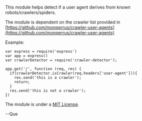 
This module helps detect if a user agent derives from known robots/crawlers/spiders.

The module is dependent on the crawler list provided in [https://github.com/monperrus/crawler-user-agents](https://github.com/monperrus/crawler-user-agents)

Example:

    var express = require('express')
    var app = express()
    var crawlerDetector = require('crawler-detector');

    app.get('/', function (req, res) {
      if(crawlerDetector.isCrawler(req.headers['user-agent'])){
        res.send('this is a crawler');
        return;
      }
      res.send('this is not a crawler');
    })

The module is under a [MIT License](https://opensource.org/licenses/MIT).

--Que

